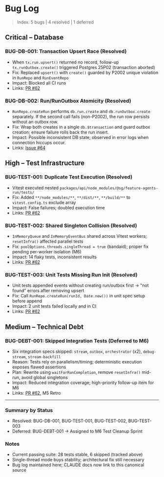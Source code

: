 # Bug Log

> Index: 5 bugs | 4 resolved | 1 deferred

## Critical – Database

### BUG-DB-001: Transaction Upsert Race (Resolved)
- When `tx.run.upsert()` returned no record, follow-up `tx.runOutbox.create()` triggered Postgres 25P02 (transaction aborted)
- Fix: Replaced `upsert()` with `create()` guarded by P2002 unique violation in `RunRepo` and `RunEventRepo`
- Impact: Blocked all CI runs
- Links: [PR #62](https://github.com/nirukk52/supa-screengraph/pull/62)

### BUG-DB-002: Run/RunOutbox Atomicity (Resolved)
- `RunRepo.createRun` performs `db.run.create` and `db.runOutbox.create` separately. If the second call fails (non-P2002), the run row persists without an outbox row.
- Fix: Wrap both creates in a single `db.$transaction` and guard outbox creation; ensure failure rolls back the run insert.
- Impact: Possible inconsistent DB state; observed in error logs when connection hiccups occur.
- Links: [Issue #64](https://github.com/nirukk52/supa-screengraph/issues/64)

## High – Test Infrastructure

### BUG-TEST-001: Duplicate Test Execution (Resolved)
- Vitest executed nested `packages/api/node_modules/@sg/feature-agents-run/tests/`
- Fix: Added `**/node_modules/**`, `**/dist/**`, `**/build/**` to `vitest.config.ts` exclude array
- Impact: False failures; doubled execution time
- Links: [PR #62](https://github.com/nirukk52/supa-screengraph/pull/62)

### BUG-TEST-002: Shared Singleton Collision (Resolved)
- `InMemoryQueue` and `InMemoryEventBus` shared across Vitest workers; `resetInfra()` affected parallel tests
- Fix: `poolOptions.threads.singleThread = true` (bandaid); proper fix pending per-worker isolation (M6)
- Impact: 14 flaky tests, inconsistent results
- Links: [PR #62](https://github.com/nirukk52/supa-screengraph/pull/62)

### BUG-TEST-003: Unit Tests Missing Run Init (Resolved)
- Unit tests appended events without creating run/outbox first → "not found" errors after removing upsert
- Fix: Call `RunRepo.createRun(runId, Date.now())` in unit spec setup before append
- Impact: 2 unit tests failed locally and in CI
- Links: [PR #62](https://github.com/nirukk52/supa-screengraph/pull/62)

## Medium – Technical Debt

### BUG-DEBT-001: Skipped Integration Tests (Deferred to M6)
- Six integration specs skipped: `stream`, `outbox`, `orchestrator` (x2), `debug-stream`, `stream-backfill`
- Reason: Tests rely on parallelism/timing; deterministic execution exposes flawed assertions
- Plan: Rewrite using `waitForRunCompletion`, remove `resetInfra()` mid-run, avoid global singletons
- Impact: Reduced integration coverage; high-priority follow-up item for M6
- Links: [PR #62](https://github.com/nirukk52/supa-screengraph/pull/62), M5 Retro

---

### Summary by Status
- Resolved: BUG-DB-001, BUG-TEST-001, BUG-TEST-002, BUG-TEST-003
- Deferred: BUG-DEBT-001 → Assigned to M6 Test Cleanup Sprint

### Notes
- Current passing suite: 28 tests stable, 6 skipped (tracked above)
- Single-thread mode buys stability; architectural fix still necessary
- Bug log maintained here; CLAUDE docs now link to this canonical source

